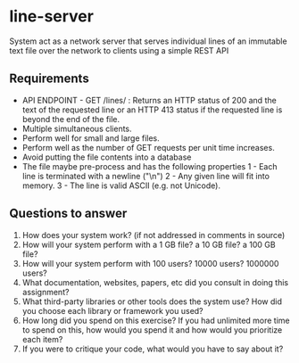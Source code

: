 # line-server
System act as a network server that serves individual lines of an immutable text file over the network to clients using a simple REST API

## Requirements
- API ENDPOINT - GET /lines/<line index> : Returns an HTTP status of 200 and the text of the requested line or an HTTP 413 status if the requested line is beyond the end of the file.
- Multiple simultaneous clients.
- Perform well for small and large files.
- Perform well as the number of GET requests per unit time increases.
- Avoid putting the file contents into a database
- The file maybe pre-process and has the following properties
  1 - Each line is terminated with a newline ("\n")
  2 - Any given line will fit into memory.
  3 - The line is valid ASCII (e.g. not Unicode).

## Questions to answer
1. How does your system work? (if not addressed in comments in source)
2. How will your system perform with a 1 GB file? a 10 GB file? a 100 GB file?
3. How will your system perform with 100 users? 10000 users? 1000000 users?
4. What documentation, websites, papers, etc did you consult in doing this assignment?
5. What third-party libraries or other tools does the system use? How did you choose each library or framework you used?
6. How long did you spend on this exercise? If you had unlimited more time to spend on this, how would you spend it and how would you prioritize each item?
7. If you were to critique your code, what would you have to say about it?
